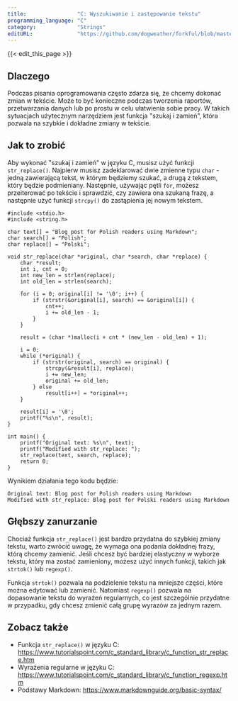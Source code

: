 ```yaml
---
title:                "C: Wyszukiwanie i zastępowanie tekstu"
programming_language: "C"
category:             "Strings"
editURL:              "https://github.com/dogweather/forkful/blob/master/content/pl/c/searching-and-replacing-text.md"
---
```


{{< edit_this_page >}}

## Dlaczego

Podczas pisania oprogramowania często zdarza się, że chcemy dokonać zmian w tekście. Może to być konieczne podczas tworzenia raportów, przetwarzania danych lub po prostu w celu ułatwienia sobie pracy. W takich sytuacjach użytecznym narzędziem jest funkcja "szukaj i zamień", która pozwala na szybkie i dokładne zmiany w tekście.

## Jak to zrobić

Aby wykonać "szukaj i zamień" w języku C, musisz użyć funkcji `str_replace()`. Najpierw musisz zadeklarować dwie zmienne typu `char` - jedną zawierającą tekst, w którym będziemy szukać, a drugą z tekstem, który będzie podmieniany. Następnie, używając pętli `for`, możesz przeiterować po tekście i sprawdzić, czy zawiera ona szukaną frazę, a następnie użyć funkcji `strcpy()` do zastąpienia jej nowym tekstem.

```
#include <stdio.h>
#include <string.h>

char text[] = "Blog post for Polish readers using Markdown";
char search[] = "Polish";
char replace[] = "Polski";

void str_replace(char *original, char *search, char *replace) {
    char *result;
    int i, cnt = 0;
    int new_len = strlen(replace);
    int old_len = strlen(search);
    
    for (i = 0; original[i] != '\0'; i++) {
        if (strstr(&original[i], search) == &original[i]) {
            cnt++;
            i += old_len - 1;
        }
    }

    result = (char *)malloc(i + cnt * (new_len - old_len) + 1);

    i = 0;
    while (*original) {
        if (strstr(original, search) == original) {
            strcpy(&result[i], replace);
            i += new_len;
            original += old_len;
        } else
            result[i++] = *original++;
    }

    result[i] = '\0';
    printf("%s\n", result);
}

int main() {
    printf("Original text: %s\n", text);
    printf("Modified with str_replace: ");
    str_replace(text, search, replace);
    return 0;
}
```

Wynikiem działania tego kodu będzie:

```
Original text: Blog post for Polish readers using Markdown
Modified with str_replace: Blog post for Polski readers using Markdown
```

## Głębszy zanurzanie

Chociaż funkcja `str_replace()` jest bardzo przydatna do szybkiej zmiany tekstu, warto zwrócić uwagę, że wymaga ona podania dokładnej frazy, którą chcemy zamienić. Jeśli chcesz być bardziej elastyczny w wyborze tekstu, który ma zostać zamieniony, możesz użyć innych funkcji, takich jak `strtok()` lub `regexp()`.

Funkcja `strtok()` pozwala na podzielenie tekstu na mniejsze części, które można edytować lub zamienić. Natomiast `regexp()` pozwala na dopasowanie tekstu do wyrażeń regularnych, co jest szczególnie przydatne w przypadku, gdy chcesz zmienić całą grupę wyrazów za jednym razem.

## Zobacz także

- Funkcja `str_replace()` w języku C: https://www.tutorialspoint.com/c_standard_library/c_function_str_replace.htm
- Wyrażenia regularne w języku C: https://www.tutorialspoint.com/c_standard_library/c_function_regexp.htm
- Podstawy Markdown: https://www.markdownguide.org/basic-syntax/